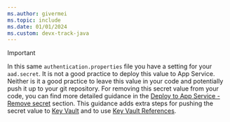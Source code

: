 ```yaml
---
ms.author: givermei
ms.topic: include
ms.date: 01/01/2024
ms.custom: devx-track-java
---
```


> [!IMPORTANT]
> In this same `authentication.properties` file you have a setting for your `aad.secret`. It is not a good practice to deploy this value to App Service. Neither is it a good practice to leave this value in your code and potentially push it up to your git repository. For removing this secret value from your code, you can find more detailed guidance in the [Deploy to App Service - Remove secret](../jboss-deploy-to-app-service.md) section. This guidance adds extra steps for pushing the secret value to [Key Vault](/azure/key-vault/general/basic-concepts) and to use [Key Vault References](/azure/app-service/app-service-key-vault-references?tabs=azure-cli). 
